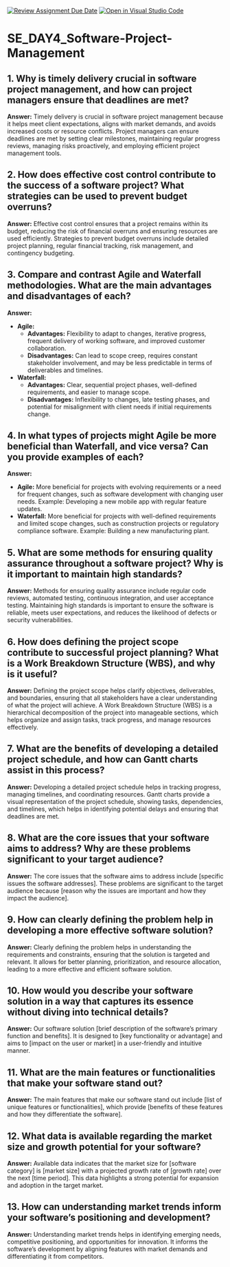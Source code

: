 [![Review Assignment Due Date](https://classroom.github.com/assets/deadline-readme-button-22041afd0340ce965d47ae6ef1cefeee28c7c493a6346c4f15d667ab976d596c.svg)](https://classroom.github.com/a/9pw6JKcu)
[![Open in Visual Studio Code](https://classroom.github.com/assets/open-in-vscode-2e0aaae1b6195c2367325f4f02e2d04e9abb55f0b24a779b69b11b9e10269abc.svg)](https://classroom.github.com/online_ide?assignment_repo_id=15895768&assignment_repo_type=AssignmentRepo)
# SE_DAY4_Software-Project-Management

## 1. Why is timely delivery crucial in software project management, and how can project managers ensure that deadlines are met?

**Answer:** Timely delivery is crucial in software project management because it helps meet client expectations, aligns with market demands, and avoids increased costs or resource conflicts. Project managers can ensure deadlines are met by setting clear milestones, maintaining regular progress reviews, managing risks proactively, and employing efficient project management tools.

## 2. How does effective cost control contribute to the success of a software project? What strategies can be used to prevent budget overruns?

**Answer:** Effective cost control ensures that a project remains within its budget, reducing the risk of financial overruns and ensuring resources are used efficiently. Strategies to prevent budget overruns include detailed project planning, regular financial tracking, risk management, and contingency budgeting.

## 3. Compare and contrast Agile and Waterfall methodologies. What are the main advantages and disadvantages of each?

**Answer:** 
- **Agile:** 
  - **Advantages:** Flexibility to adapt to changes, iterative progress, frequent delivery of working software, and improved customer collaboration.
  - **Disadvantages:** Can lead to scope creep, requires constant stakeholder involvement, and may be less predictable in terms of deliverables and timelines.
- **Waterfall:** 
  - **Advantages:** Clear, sequential project phases, well-defined requirements, and easier to manage scope.
  - **Disadvantages:** Inflexibility to changes, late testing phases, and potential for misalignment with client needs if initial requirements change.

## 4. In what types of projects might Agile be more beneficial than Waterfall, and vice versa? Can you provide examples of each?

**Answer:** 
- **Agile:** More beneficial for projects with evolving requirements or a need for frequent changes, such as software development with changing user needs. Example: Developing a new mobile app with regular feature updates.
- **Waterfall:** More beneficial for projects with well-defined requirements and limited scope changes, such as construction projects or regulatory compliance software. Example: Building a new manufacturing plant.

## 5. What are some methods for ensuring quality assurance throughout a software project? Why is it important to maintain high standards?

**Answer:** Methods for ensuring quality assurance include regular code reviews, automated testing, continuous integration, and user acceptance testing. Maintaining high standards is important to ensure the software is reliable, meets user expectations, and reduces the likelihood of defects or security vulnerabilities.

## 6. How does defining the project scope contribute to successful project planning? What is a Work Breakdown Structure (WBS), and why is it useful?

**Answer:** Defining the project scope helps clarify objectives, deliverables, and boundaries, ensuring that all stakeholders have a clear understanding of what the project will achieve. A Work Breakdown Structure (WBS) is a hierarchical decomposition of the project into manageable sections, which helps organize and assign tasks, track progress, and manage resources effectively.

## 7. What are the benefits of developing a detailed project schedule, and how can Gantt charts assist in this process?

**Answer:** Developing a detailed project schedule helps in tracking progress, managing timelines, and coordinating resources. Gantt charts provide a visual representation of the project schedule, showing tasks, dependencies, and timelines, which helps in identifying potential delays and ensuring that deadlines are met.

## 8. What are the core issues that your software aims to address? Why are these problems significant to your target audience?

**Answer:** The core issues that the software aims to address include [specific issues the software addresses]. These problems are significant to the target audience because [reason why the issues are important and how they impact the audience].

## 9. How can clearly defining the problem help in developing a more effective software solution?

**Answer:** Clearly defining the problem helps in understanding the requirements and constraints, ensuring that the solution is targeted and relevant. It allows for better planning, prioritization, and resource allocation, leading to a more effective and efficient software solution.

## 10. How would you describe your software solution in a way that captures its essence without diving into technical details?

**Answer:** Our software solution [brief description of the software’s primary function and benefits]. It is designed to [key functionality or advantage] and aims to [impact on the user or market] in a user-friendly and intuitive manner.

## 11. What are the main features or functionalities that make your software stand out?

**Answer:** The main features that make our software stand out include [list of unique features or functionalities], which provide [benefits of these features and how they differentiate the software].

## 12. What data is available regarding the market size and growth potential for your software?

**Answer:** Available data indicates that the market size for [software category] is [market size] with a projected growth rate of [growth rate] over the next [time period]. This data highlights a strong potential for expansion and adoption in the target market.

## 13. How can understanding market trends inform your software’s positioning and development?

**Answer:** Understanding market trends helps in identifying emerging needs, competitive positioning, and opportunities for innovation. It informs the software’s development by aligning features with market demands and differentiating it from competitors.
